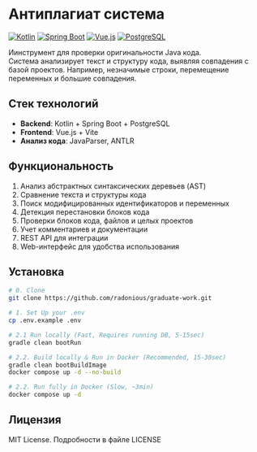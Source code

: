 # Антиплагиат система

[![Kotlin](https://img.shields.io/badge/Kotlin-1.9.20-blue.svg)](https://kotlinlang.org)
[![Spring Boot](https://img.shields.io/badge/Spring%20Boot-3.1.5-brightgreen.svg)](https://spring.io/projects/spring-boot)
[![Vue.js](https://img.shields.io/badge/Vue.js-3.3-green.svg)](https://vuejs.org)
[![PostgreSQL](https://img.shields.io/badge/PostgreSQL-15-blue.svg)](https://www.postgresql.org)

Иинструмент для проверки оригинальности Java кода.  
Система анализирует текст и структуру кода, выявляя совпадения с базой проектов. Например, незначимые строки, перемещение переменных и большие совпадения.

## Стек технологий
- **Backend**: Kotlin + Spring Boot + PostgreSQL
- **Frontend**: Vue.js + Vite
- **Анализ кода**: JavaParser, ANTLR

## Функциональность
1. Анализ абстрактных синтаксических деревьев (AST)
2. Сравнение текста и структуры кода
3. Поиск модифицированных идентификаторов и переменных
4. Детекция перестановки блоков кода
5. Проверки блоков кода, файлов и целых проектов
6. Учет комментариев и документации
7. REST API для интеграции
8. Web-интерфейс для удобства использования

## Установка
```bash
# 0. Clone
git clone https://github.com/radonious/graduate-work.git

# 1. Set Up your .env
cp .env.example .env

# 2.1 Run locally (Fast, Requires running DB, 5-15sec) 
gradle clean bootRun

# 2.2. Build locally & Run in Docker (Recommended, 15-30sec)
gradle clean bootBuildImage
docker compose up -d --no-build

# 2.2. Run fully in Docker (Slow, ~3min)
docker compose up -d
```

## Лицензия
MIT License. Подробности в файле LICENSE
